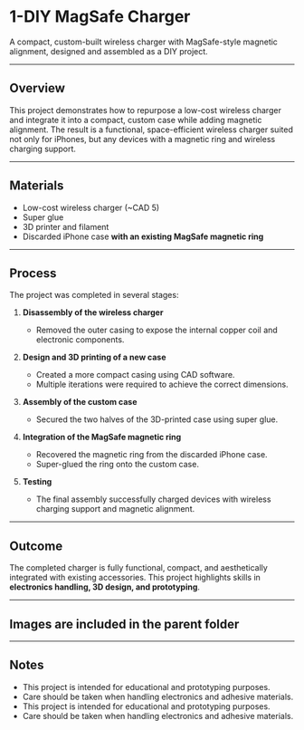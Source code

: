# 1-DIY MagSafe Charger

A compact, custom-built wireless charger with MagSafe-style magnetic alignment, designed and assembled as a DIY project.

---

## Overview

This project demonstrates how to repurpose a low-cost wireless charger and integrate it into a compact, custom case while adding magnetic alignment. The result is a functional, space-efficient wireless charger suited not only for iPhones, but any devices with a magnetic ring and wireless charging support.

---

## Materials

- Low-cost wireless charger (~CAD 5)  
- Super glue  
- 3D printer and filament  
- Discarded iPhone case **with an existing MagSafe magnetic ring**

---

## Process

The project was completed in several stages:

1. **Disassembly of the wireless charger**  
   - Removed the outer casing to expose the internal copper coil and electronic components.

2. **Design and 3D printing of a new case**  
   - Created a more compact casing using CAD software.  
   - Multiple iterations were required to achieve the correct dimensions.

3. **Assembly of the custom case**  
   - Secured the two halves of the 3D-printed case using super glue.

4. **Integration of the MagSafe magnetic ring**  
   - Recovered the magnetic ring from the discarded iPhone case.  
   - Super-glued the ring onto the custom case.

5. **Testing**  
   - The final assembly successfully charged devices with wireless charging support and magnetic alignment.

---

## Outcome

The completed charger is fully functional, compact, and aesthetically integrated with existing accessories. This project highlights skills in **electronics handling, 3D design, and prototyping**.

---

## Images are included in the parent folder

---

## Notes

- This project is intended for educational and prototyping purposes.  
- Care should be taken when handling electronics and adhesive materials.
- This project is intended for educational and prototyping purposes.  
- Care should be taken when handling electronics and adhesive materials.
